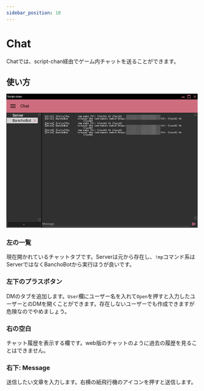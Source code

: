 ```yaml
---
sidebar_position: 10
---
```


# Chat

Chatでは、script-chan経由でゲーム内チャットを送ることができます。

## 使い方

![入力欄](/img/script_chan/chat.png)

### 左の一覧

現在開かれているチャットタブです。Serverは元から存在し、`!mp`コマンド系はServerではなくBanchoBotから実行ほうが良いです。

### 左下のプラスボタン

DMのタブを追加します。`User`欄にユーザー名を入れて`Open`を押すと入力したユーザーとのDMを開くことができます。存在しないユーザーでも作成できますが危険なのでやめましょう。

### 右の空白

チャット履歴を表示する欄です。web版のチャットのように過去の履歴を見ることはできません。

### 右下: Message

送信したい文章を入力します。右横の紙飛行機のアイコンを押すと送信します。
